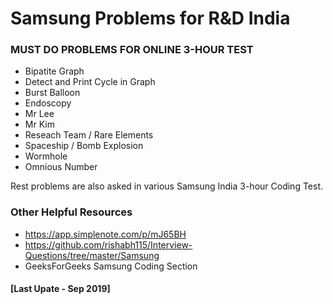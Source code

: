 # Samsung Problems for R&D India

### MUST DO PROBLEMS FOR ONLINE 3-HOUR TEST
* Bipatite Graph
* Detect and Print Cycle in Graph
* Burst Balloon
* Endoscopy
* Mr Lee
* Mr Kim
* Reseach Team / Rare Elements
* Spaceship / Bomb Explosion
* Wormhole
* Omnious Number

Rest problems are also asked in various Samsung India 3-hour Coding Test.

### Other Helpful Resources
* <https://app.simplenote.com/p/mJ65BH>
* <https://github.com/rishabh115/Interview-Questions/tree/master/Samsung>
* GeeksForGeeks Samsung Coding Section

#### [Last Upate - Sep 2019]
